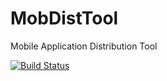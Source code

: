 # MobDistTool
Mobile Application Distribution Tool

[![Build Status](https://travis-ci.org/rgroult/MobDistTool.svg?branch=master)](https://travis-ci.org/rgroult/MobDistTool)
